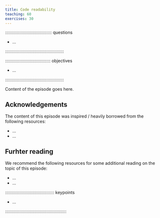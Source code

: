 ```yaml
---
title: Code readability
teaching: 60
exercises: 30
---
```


:::::::::::::::::::::::::::::::::::::: questions 

-  ...

::::::::::::::::::::::::::::::::::::::::::::::::

::::::::::::::::::::::::::::::::::::: objectives

- ...

::::::::::::::::::::::::::::::::::::::::::::::::



Content of the episode goes here.


## Acknowledgements

The content of this episode was inspired / heavily borrowed from the following resources:

- ...
- ...

## Furhter reading

We recommend the following resources for some additional reading on the topic of this episode:

- ...
- ...




:::::::::::::::::::::::::::::::::::::::: keypoints

- ...

::::::::::::::::::::::::::::::::::::::::::::::::::

